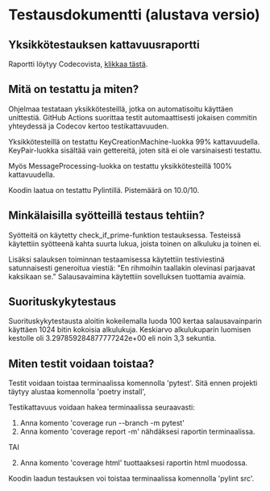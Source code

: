 # Testausdokumentti (alustava versio)

## Yksikkötestauksen kattavuusraportti

Raportti löytyy Codecovista, [klikkaa tästä](https://app.codecov.io/gh/sonjamadetoja/RSA-salaus/branch/main).
    
## Mitä on testattu ja miten?

Ohjelmaa testataan yksikkötesteillä, jotka on automatisoitu käyttäen unittestiä. GitHub Actions suorittaa testit automaattisesti jokaisen commitin yhteydessä ja Codecov kertoo testikattavuuden. 

Yksikkötesteillä on testattu KeyCreationMachine-luokka 99% kattavuudella. KeyPair-luokka sisältää vain gettereitä, joten sitä ei ole varsinaisesti testattu.

Myös MessageProcessing-luokka on testattu yksikkötesteillä 100% kattavuudella.

Koodin laatua on testattu Pylintillä. Pistemäärä on 10.0/10.

## Minkälaisilla syötteillä testaus tehtiin?

Syötteitä on käytetty check_if_prime-funktion testauksessa. Testeissä käytettiin syötteenä kahta suurta lukua, joista toinen on alkuluku ja toinen ei.

Lisäksi salauksen toiminnan testaamisessa käytettiin testiviestinä satunnaisesti generoitua viestiä: "En rihmoihin taallakin olevinasi parjaavat kaksikaan se." Salausavaimina käytettiin sovelluksen tuottamia avaimia.

## Suorituskykytestaus

Suorituskykytestausta aloitin kokeilemalla luoda 100 kertaa salausavainparin käyttäen 1024 bitin kokoisia alkulukuja. Keskiarvo alkulukuparin luomisen kestolle oli 3.297859284877777242e+00 eli noin 3,3 sekuntia.


## Miten testit voidaan toistaa?

Testit voidaan toistaa terminaalissa komennolla 'pytest'. Sitä ennen projekti täytyy alustaa komennolla 'poetry install',

Testikattavuus voidaan hakea terminaalissa seuraavasti:
1. Anna komento 'coverage run --branch -m pytest'
2. Anna komento 'coverage report -m' nähdäksesi raportin terminaalissa.

TAI 

2. Anna komento 'coverage html' tuottaaksesi raportin html muodossa.

Koodin laadun testauksen voi toistaa terminaalissa komennolla 'pylint src'.

